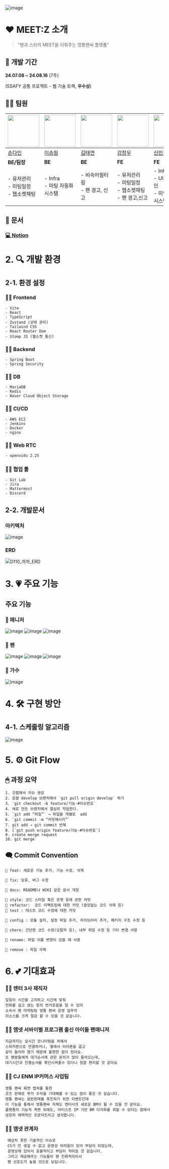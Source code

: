 ![image](/docs/main.jpg)
# ❤ MEET:Z 소개
> "팬과 스타의 MEET을 이뤄주는 영통팬싸 플랫폼"

## 📅 개발 기간
**24.07.08 ~ 24.08.16** (7주)

(SSAFY 공통 프로젝트 - 웹 기술 트랙, **우수상**)

## 👨‍💻 팀원

| <img src="https://avatars.githubusercontent.com/dain0826" width=100px /> | <img src="https://avatars.githubusercontent.com/swLeesw" width=100px /> | <img src="https://avatars.githubusercontent.com/taeyekim" width=100px /> |<img src="https://avatars.githubusercontent.com/monam2" width=100px /> | <img src="https://avatars.githubusercontent.com/minggwen" width=100px /> | <img src="https://avatars.githubusercontent.com/seomsoo" width=100px /> |
| -------- | -------- | -------- | -------- | -------- | -------- |
|[손다인](https://github.com/dain0826)|[이승원](https://github.com/swLeesw)|[김태연](https://github.com/taeyekim)|[강창우](https://github.com/monam2)|[신민경](https://github.com/minggwen)|[서민수](https://github.com/seomsoo)|
| **BE/팀장** | **BE** | **BE** | **FE** | **FE** | **FE** |
| - 유저관리<br>- 미팅일정<br>- 웹소켓채팅<br> | - Infra<br>- 미팅 자동화시스템   | - 비속어필터링<br>- 팬 경고, 신고 |- 유저관리<br>- 미팅일정<br>- 웹소켓채팅<br>- 팬 경고,신고<br> |- Infra<br> - UI/UX디자인<br> - 미팅 자동화시스템<br>  | - UI/UX 디자인<br>- 퍼블리싱<br>- 블랙리스트 |

## 📃 문서
  ### **[💻 Notion](https://www.notion.so/di-son/MEET-Z-1cc0d67f068149d78a452fa593e4b4b5)**

# 2. 🔍 개발 환경

## 2-1. 환경 설정

  ### 👨‍💻 **Frontend**
  
    - Vite
    - React
    - TypeScript
    - Zustand (상태 관리)
    - Tailwind CSS
    - React Router Dom
    - Stomp JS (웹소켓 통신)

  ### 👨‍💻 **Backend**

    - Spring Boot
    - Spring Security

  ### 👨‍💻 **DB**

    - MariaDB
    - Redis
    - Naver Cloud Object Storage

  ### 👨‍💻 **CI/CD**
  
    - AWS EC2
    - Jenkins
    - Docker
    - nginx
    
  ### 👨‍💻 **Web RTC**

    - openvidu 2.25

  ### 👨‍💻 **협업 툴**

    - Git Lab
    - Jira
    - Mattermost
    - Discord

## 2-2. 개발문서
  ### **아키텍처**
  ![image](/meetz-back/meetz/src/main/resources/architecture.png)

  ### **ERD**
  ![D110_까까_ERD](/meetz-back/meetz/src/main/resources/erd.png)


# 3. 💗 주요 기능

## 주요 기능
### **💞 매니저**
![image](/docs/manager_1.gif)
![image](/docs/manager_2.gif)
![image](/docs/manager_3.gif)
### **💞 팬**
![image](/docs/fan_1.gif)
![image](/docs/fan_2.gif)
![image](/docs/fan_3.gif)
### **💞 가수**
![image](/docs/star_1.gif)
# 4. 🛠 구현 방안
## 4-1. 스케줄링 알고리즘
![image](/docs/algorithm.gif)

# 5. ⚙ Git Flow
## 🖱 과정 요약

    1. 깃랩에서 이슈 생성
    2. 로컬 develop 브랜치에서 `git pull origin develop` 하기
    3. `git checkout -b feature/기능-#이슈번호`
    4. 새로 만든 브랜치에서 열심히 작업한다.
    5. `git add “파일”` → 파일을 개별로  add 
    6. `git commit -m “커밋메시지”`
    7. git add → git commit 반복
    8. [`git push origin feature/기능-#이슈번호`]
    9. create merge request
    10. git merge

## 🗨 Commit Convention

    📌 feat: 새로운 기능 추가, 기능 수정, 삭제
    
    📌 fix: 오류, 버그 수정
    
    📌 docs: README나 WIKI 같은 문서 개정
    
    📌 style: 코드 스타일 혹은 포맷 등에 관한 커밋
    📌 refactor:  코드 리팩토링에 대한 커밋 (쓸모없는 코드 삭제 등)
    📌 test : 테스트 코드 수정에 대한 커밋
    
    📌 config : 모듈 설치, 설정 파일 추가, 라이브러리 추가, 패키지 구조 수정 등
    
    📌 chore: 간단한 코드 수정(오탈자 등), 내부 파일 수정 등 기타 변경 사항
    
    📌 rename: 파일 이름 변경이 있을 때 사용
    
    📌 remove : 파일 삭제
# 6. 💕 기대효과
  ### **👩‍💼 엔터 3사 재직자**
    일일이 시간을 고지하고 시간에 맞춰 
    전화를 걸고 끊는 등의 번거로움을 덜 수 있어 
    소속사 팬 마케팅팀 영통 팬싸 운영 업무의 
    리소스를 크게 절감 할 수 있을 것 같습니다. 
  ### **👩‍💼 엠넷 서바이벌 프로그램 출신 아이돌 팬매니저**
    지금까지는 실시간 모니터링을 위해서
    스피커폰으로 연결하거나, 옆에서 이어폰을 꼽고 
    같이 들어야 했기 때문에 불편한 점이 컸어요.
    또 팬분들에게 대기순서에 관한 문의가 많이 들어오는데,
    대기시간과 진행순서를 확인시켜줄수 있다니 정말 편리할 것 같아요
  ### **👩‍💼 CJ ENM IP커머스 사업팀**
    영통 팬싸 화면 캡쳐를 통한 
    굿즈 판매로 부가 수익을 기대해볼 수 있는 점이 좋은 것 같습니다. 
    영통 팬싸는 음반판매를 촉진하기 위한 이벤트인데
    이 기능을 통해서 영통팬싸 자체도 엔터사의 새로운 BM이 될 수 있을 것 같아요.
    플랫폼의 기능적 측면 외에도, 아티스트 IP 기반 BM 다각화를 꾀할 수 있다는 점에서 
    굉장히 매력적인 프로덕트라고 생각합니다. 
 ### **👩‍💼 엠넷 관계자**
     예상치 못한 기술적인 이슈로
     CS가 안 생길 수 없고 운영상 어려움이 있어 부담이 되었는데, 
     운영상에 있어서 효율적이고 부담이 적어질 것 같습니다. 
     그리고 제공해주는 기능들이 팬 친화적이라서 
     팬 선호도가 높을 것으로 보입니다. 
